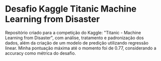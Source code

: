 # Desafio Kaggle Titanic Machine Learning from Disaster
 Repositório criado para a competição do Kaggle: "Titanic - Machine Learning from Disaster", com análise, tratamento e padronização dos dados, além da criação de um modelo de predição utilizando regressão linear. Minha pontuação máxima até o momento foi de 0.77, considerando a accuracy como métrica do desafio.
